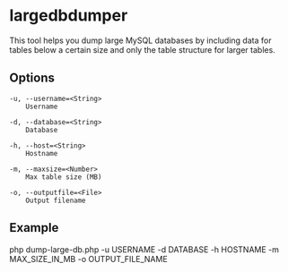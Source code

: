 # largedbdumper

This tool helps you dump large MySQL databases by including data for tables 
below a certain size and only the table structure for larger tables.

## Options
    -u, --username=<String>
        Username

    -d, --database=<String>
        Database

    -h, --host=<String>
        Hostname

    -m, --maxsize=<Number>
        Max table size (MB)

    -o, --outputfile=<File>
        Output filename

## Example
php dump-large-db.php -u USERNAME -d DATABASE -h HOSTNAME -m MAX_SIZE_IN_MB -o OUTPUT_FILE_NAME
